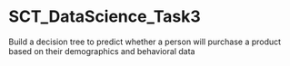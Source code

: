 # SCT_DataScience_Task3
Build a decision tree to predict whether a person will purchase a product based on their demographics and behavioral data
